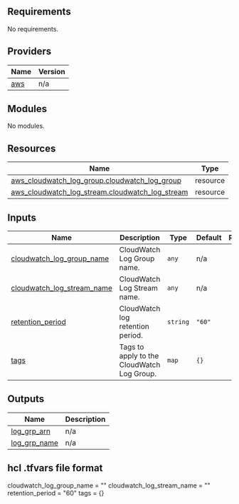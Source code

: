 ## Requirements

No requirements.

## Providers

| Name | Version |
|------|---------|
| <a name="provider_aws"></a> [aws](#provider\_aws) | n/a |

## Modules

No modules.

## Resources

| Name | Type |
|------|------|
| [aws_cloudwatch_log_group.cloudwatch_log_group](https://registry.terraform.io/providers/hashicorp/aws/latest/docs/resources/cloudwatch_log_group) | resource |
| [aws_cloudwatch_log_stream.cloudwatch_log_stream](https://registry.terraform.io/providers/hashicorp/aws/latest/docs/resources/cloudwatch_log_stream) | resource |

## Inputs

| Name | Description | Type | Default | Required |
|------|-------------|------|---------|:--------:|
| <a name="input_cloudwatch_log_group_name"></a> [cloudwatch\_log\_group\_name](#input\_cloudwatch\_log\_group\_name) | CloudWatch Log Group name. | `any` | n/a | yes |
| <a name="input_cloudwatch_log_stream_name"></a> [cloudwatch\_log\_stream\_name](#input\_cloudwatch\_log\_stream\_name) | CloudWatch Log Stream name. | `any` | n/a | yes |
| <a name="input_retention_period"></a> [retention\_period](#input\_retention\_period) | CloudWatch log retention period. | `string` | `"60"` | no |
| <a name="input_tags"></a> [tags](#input\_tags) | Tags to apply to the CloudWatch Log Group. | `map` | `{}` | no |

## Outputs

| Name | Description |
|------|-------------|
| <a name="output_log_grp_arn"></a> [log\_grp\_arn](#output\_log\_grp\_arn) | n/a |
| <a name="output_log_grp_name"></a> [log\_grp\_name](#output\_log\_grp\_name) | n/a |


## hcl .tfvars file format

cloudwatch_log_group_name  = ""
cloudwatch_log_stream_name = ""
retention_period           = "60"
tags                       = {}
